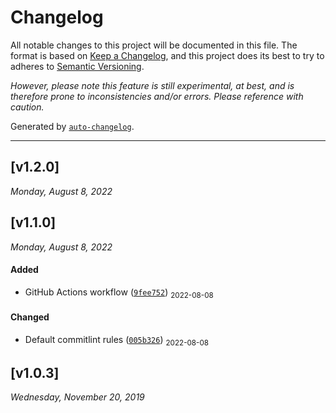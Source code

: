 # Changelog 

All notable changes to this project will be documented in this file. The format is based on [Keep a Changelog](https://keepachangelog.com/en/1.0.0/), and this project does its best to try to adheres to [Semantic Versioning](https://semver.org/spec/v2.0.0.html). 

_However, please note this feature is still experimental, at best, and is therefore prone to inconsistencies and/or errors. Please reference with caution._

Generated by [`auto-changelog`](https://github.com/CookPete/auto-changelog).

- - -

## [v1.2.0]
_Monday, August 8, 2022_

## [v1.1.0]
_Monday, August 8, 2022_

#### Added

* GitHub Actions workflow ([`9fee752`](https://github.com/dreamistlabs/config-commitlint/commit/9fee7522fa4b28cc3b07a429aa203eb6dffccb15)) <sub>2022-08-08</sub>
#### Changed

* Default commitlint rules ([`005b326`](https://github.com/dreamistlabs/config-commitlint/commit/005b326bf4d9fc46b22aa790e5141658e8a65615)) <sub>2022-08-08</sub>
## [v1.0.3]
_Wednesday, November 20, 2019_

